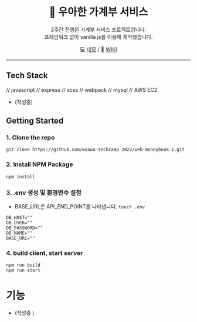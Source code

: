 <div align=center><h1>🦢 우아한 가계부 서비스</h1></div>
<div align=center>
<div>2주간 진행된 가계부 서비스 프로젝트입니다.</div>
<div>프레임워크 없이 vanilla js를 이용해 제작했습니다.</div>

💻 [데모](3.35.133.95) / 📖 [WIKI](https://github.com/woowa-techcamp-2022/web-moneybook-1/wiki)

</div>

---

## Tech Stack

// javascript
// express
// scss
// webpack
// mysql
// AWS EC2

- (작성중)

## Getting Started

### 1. Clone the repo

`git clone https://github.com/woowa-techcamp-2022/web-moneybook-1.git`

### 2. Install NPM Package

`npm install`

### 3. .env 생성 및 환경변수 설정

- BASE_URL은 API_END_POINT를 나타냅니다.
  `touch .env`

```
DB_HOST=""
DB_USER=""
DB_PASSWORD=""
DB_NAME=""
BASE_URL=""
```

### 4. build client, start server

```
npm run build
npm run start
```

# 기능

- (작성중 )
